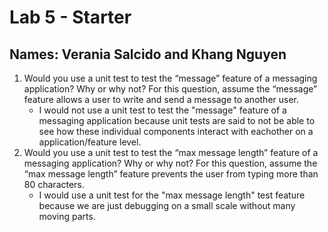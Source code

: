 # Lab 5 - Starter

## Names: Verania Salcido and Khang Nguyen

1. Would you use a unit test to test the “message” feature of a messaging application? Why or why not? For this question, assume the “message” feature allows a user to write and send a message to another user.
   - I would not use a unit test to test the "message" feature of a messaging application because unit tests are said to not be able to see how these individual components interact with eachother on a application/feature level.
2. Would you use a unit test to test the “max message length” feature of a messaging application? Why or why not? For this question, assume the “max message length” feature prevents the user from typing more than 80 characters.
   - I would use a unit test for the "max message length" test feature because we are just debugging on a small scale without many moving parts.